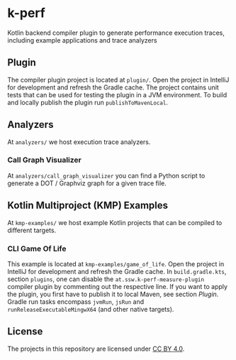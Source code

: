 # k-perf
Kotlin backend compiler plugin to generate performance execution traces, including example applications and trace analyzers

## Plugin

The compiler plugin project is located at `plugin/`.
Open the project in IntelliJ for development and refresh the Gradle cache.
The project contains unit tests that can be used for testing the plugin in a JVM environment.
To build and locally publish the plugin run `publishToMavenLocal`.

## Analyzers

At `analyzers/` we host execution trace analyzers.

### Call Graph Visualizer

At `analyzers/call_graph_visualizer` you can find a Python script to generate a DOT / Graphviz graph for a given trace file.

## Kotlin Multiproject (KMP) Examples

At `kmp-examples/` we host example Kotlin projects that can be compiled to different targets.

### CLI Game Of Life

This example is located at `kmp-examples/game_of_life`.
Open the project in IntelliJ for development and refresh the Gradle cache.
In `build.gradle.kts`, section `plugins`, one can disable the `at.ssw.k-perf-measure-plugin` compiler plugin by commenting out the respective line.
If you want to apply the plugin, you first have to publish it to local Maven, see section _Plugin_.
Gradle run tasks encompass `jvmRun`, `jsRun` and `runReleaseExecutableMingwX64` (and other native targets).

## License

The projects in this repository are licensed under [CC BY 4.0](https://creativecommons.org/licenses/by/4.0/).
